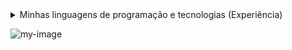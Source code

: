 <details>
  <summary>Minhas linguagens de programação e tecnologias (Experiência)</summary>
  
  * (**S**) PHP e MySQL
  * (**A**) Python (Django), JavaScript, Git e HTML5
  * (**B**) Java, TypeScript, Node.js e React.js
  * (**C**) C e CSS3
  * (**D**) 
</details>

![my-image](https://user-images.githubusercontent.com/78219497/191861723-ace03afb-37ca-44a9-991f-fef125ac2e6f.png)
